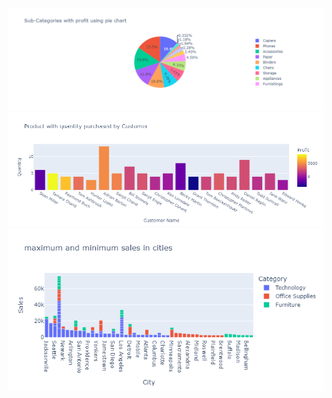 ![screenshot1](https://github.com/diwakardwivedi/E-Commerse-Sales-Analysis/blob/main/charts/picture1.png)
![screenshot1](https://github.com/diwakardwivedi/E-Commerse-Sales-Analysis/blob/main/charts/picture2.png)
![screenshot1](https://github.com/diwakardwivedi/E-Commerse-Sales-Analysis/blob/main/charts/picture3.png)